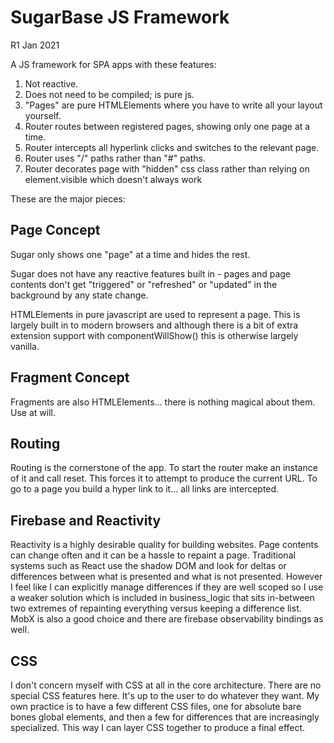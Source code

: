 # SugarBase JS Framework

R1 Jan 2021

A JS framework for SPA apps with these features:

1. Not reactive.
2. Does not need to be compiled; is pure js.
3. "Pages" are pure HTMLElements where you have to write all your layout yourself.
4. Router routes between registered pages, showing only one page at a time.
5. Router intercepts all hyperlink clicks and switches to the relevant page.
6. Router uses "/" paths rather than "#" paths.
7. Router decorates page with "hidden" css class rather than relying on element.visible which doesn't always work

These are the major pieces:

## Page Concept

Sugar only shows one "page" at a time and hides the rest.

Sugar does not have any reactive features built in - pages and page contents don't get "triggered" or "refreshed" or "updated" in the background by any state change.

HTMLElements in pure javascript are used to represent a page. This is largely built in to modern browsers and although there is a bit of extra extension support with componentWillShow() this is otherwise largely vanilla. 

## Fragment Concept

Fragments are also HTMLElements... there is nothing magical about them. Use at will.

## Routing

Routing is the cornerstone of the app. To start the router make an instance of it and call reset. This forces it to attempt to produce the current URL. To go to a page you build a hyper link to it... all links are intercepted.

## Firebase and Reactivity

Reactivity is a highly desirable quality for building websites. Page contents can change often and it can be a hassle to repaint a page. Traditional systems such as React use the shadow DOM and look for deltas or differences between what is presented and what is not presented. However I feel like I can explicitly manage differences if they are well scoped so I use a weaker solution which is included in business_logic that sits in-between two extremes of repainting everything versus keeping a difference list. MobX is also a good choice and there are firebase observability bindings as well.

## CSS

I don't concern myself with CSS at all in the core architecture. There are no special CSS features here. It's up to the user to do whatever they want. My own practice is to have a few different CSS files, one for absolute bare bones global elements, and then a few for differences that are increasingly specialized. This way I can layer CSS together to produce a final effect.












